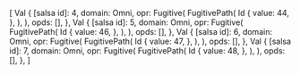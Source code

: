[
    Val {
        [salsa id]: 4,
        domain: Omni,
        opr: Fugitive(
            FugitivePath(
                Id {
                    value: 44,
                },
            ),
        ),
        opds: [],
    },
    Val {
        [salsa id]: 5,
        domain: Omni,
        opr: Fugitive(
            FugitivePath(
                Id {
                    value: 46,
                },
            ),
        ),
        opds: [],
    },
    Val {
        [salsa id]: 6,
        domain: Omni,
        opr: Fugitive(
            FugitivePath(
                Id {
                    value: 47,
                },
            ),
        ),
        opds: [],
    },
    Val {
        [salsa id]: 7,
        domain: Omni,
        opr: Fugitive(
            FugitivePath(
                Id {
                    value: 48,
                },
            ),
        ),
        opds: [],
    },
]